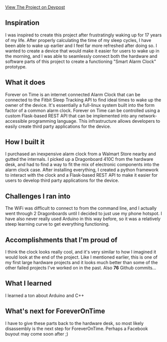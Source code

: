 [View The Project on Devpost](https://devpost.com/software/foreverontime)

## Inspiration

I was inspired to create this project after frustratingly waking up for 17 years of my life.  After properly calculating the time of my sleep cycles, I have been able to wake up earlier and I feel far more refreshed after doing so.  I wanted to create a device that would make it easier for users to wake up in the morning, and  I was able to seamlessly connect both the hardware and software parts of this project to create a functioning "Smart Alarm Clock" prototype.

## What it does

Forever on Time is an internet connected Alarm Clock that can be connected to the Fitbit Sleep Tracking API to find ideal times to wake up the owner of the device.  It's essentially a full-linux system built into the form factor of a common alarm clock.  Forever on Time can be controlled using a custom Flask-based REST API that can be implemented into any network-accessible programming language.  This infrastructure allows developers to easily create third party applications for the device.


## How I built it

I purchased an inexpensive alarm clock from a Walmart Store nearby and gutted the internals.  I picked up a Dragonboard 410C from the hardware desk, and had to find a way to  fit the mix of electronic components into the alarm clock case.  After installing everything, I created a python framework to interact with the clock and a Flask-based REST API to make it easier for users to develop third party applications for the device.

## Challenges I ran into

The WiFi was difficult to connect to from the command line, and I actually went through 2 Dragonboards until I decided to just use my phone hotspot.  I have also never really used Arduino in this way before, so it was a relatively steep learning curve to get everything functioning.

## Accomplishments that I'm proud of

I think the clock looks really cool, and it's very similar to how I imagined it would look at the end of the project.  Like I mentioned earlier, this is one of my first large hardware projects and it looks much better than some of the other failed projects I've worked on in the past.  Also **76** Github commits...

## What I learned

I learned a ton about Arduino and C++

## What's next for ForeverOnTime

I have to give these parts back to the hardware desk, so most likely disassembly is the next step for ForeverOnTime. 
 Perhaps a Facebook buyout may come soon after ;)
